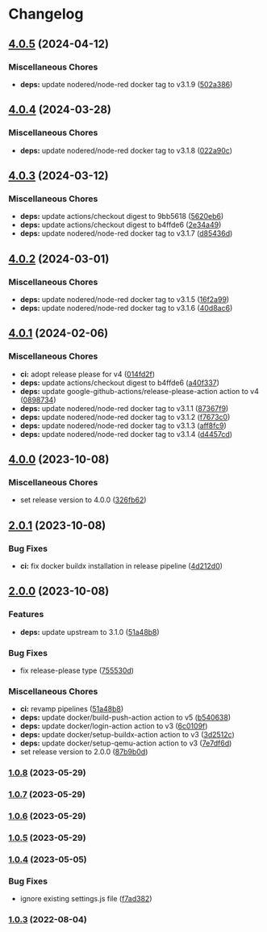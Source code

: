 # Changelog


## [4.0.5](https://github.com/muhlba91/node-red-container/compare/v4.0.4...v4.0.5) (2024-04-12)


### Miscellaneous Chores

* **deps:** update nodered/node-red docker tag to v3.1.9 ([502a386](https://github.com/muhlba91/node-red-container/commit/502a386a711c7b6fb3d6a09df4285cba78934756))

## [4.0.4](https://github.com/muhlba91/node-red-container/compare/v4.0.3...v4.0.4) (2024-03-28)


### Miscellaneous Chores

* **deps:** update nodered/node-red docker tag to v3.1.8 ([022a90c](https://github.com/muhlba91/node-red-container/commit/022a90c4c4688bdc77667e85e0c4bf9c9d934639))

## [4.0.3](https://github.com/muhlba91/node-red-container/compare/v4.0.2...v4.0.3) (2024-03-12)


### Miscellaneous Chores

* **deps:** update actions/checkout digest to 9bb5618 ([5620eb6](https://github.com/muhlba91/node-red-container/commit/5620eb68e1b6f6700c9fa4a3d4fed44d041348f7))
* **deps:** update actions/checkout digest to b4ffde6 ([2e34a49](https://github.com/muhlba91/node-red-container/commit/2e34a4993862b63dfbd9e00a4b5e8aaa52e92878))
* **deps:** update nodered/node-red docker tag to v3.1.7 ([d85436d](https://github.com/muhlba91/node-red-container/commit/d85436d575f58c5d6ffb2b63ee3ff3732806b27e))

## [4.0.2](https://github.com/muhlba91/node-red-container/compare/v4.0.1...v4.0.2) (2024-03-01)


### Miscellaneous Chores

* **deps:** update nodered/node-red docker tag to v3.1.5 ([16f2a99](https://github.com/muhlba91/node-red-container/commit/16f2a992cd7a24d8c3c25426ac25d18bc6a83c7d))
* **deps:** update nodered/node-red docker tag to v3.1.6 ([40d8ac6](https://github.com/muhlba91/node-red-container/commit/40d8ac6196754a59c8aa4de7894603b07ceae85c))

## [4.0.1](https://github.com/muhlba91/node-red-container/compare/v4.0.0...v4.0.1) (2024-02-06)


### Miscellaneous Chores

* **ci:** adopt release please for v4 ([014fd2f](https://github.com/muhlba91/node-red-container/commit/014fd2f74d2f8176987b6446d4379ab36d255fae))
* **deps:** update actions/checkout digest to b4ffde6 ([a40f337](https://github.com/muhlba91/node-red-container/commit/a40f337b6e9f5b94d8181c1964f5b31c19bab2ce))
* **deps:** update google-github-actions/release-please-action action to v4 ([0898734](https://github.com/muhlba91/node-red-container/commit/08987341d65fdcb2b1d79120bd36fcf23c3476f6))
* **deps:** update nodered/node-red docker tag to v3.1.1 ([87367f9](https://github.com/muhlba91/node-red-container/commit/87367f9b9c263577264397268f6ac16b5b55a0e9))
* **deps:** update nodered/node-red docker tag to v3.1.2 ([f7673c0](https://github.com/muhlba91/node-red-container/commit/f7673c0c3eb22289669c5e187d2671ece022a9d5))
* **deps:** update nodered/node-red docker tag to v3.1.3 ([aff8fc9](https://github.com/muhlba91/node-red-container/commit/aff8fc9131ce105f0eaebc0494fddf6a9c90638b))
* **deps:** update nodered/node-red docker tag to v3.1.4 ([d4457cd](https://github.com/muhlba91/node-red-container/commit/d4457cd52ced8ddeebe736099dd9c864b2fd9f2c))

## [4.0.0](https://github.com/muhlba91/node-red-container/compare/v2.0.1...v4.0.0) (2023-10-08)


### Miscellaneous Chores

* set release version to 4.0.0 ([326fb62](https://github.com/muhlba91/node-red-container/commit/326fb62fb73192a17244402ef1c477ab88703924))

## [2.0.1](https://github.com/muhlba91/node-red-container/compare/v2.0.0...v2.0.1) (2023-10-08)


### Bug Fixes

* **ci:** fix docker buildx installation in release pipeline ([4d212d0](https://github.com/muhlba91/node-red-container/commit/4d212d01a48fb856d2295f1f1e417d7f665823d3))

## [2.0.0](https://github.com/muhlba91/node-red-container/compare/v1.0.8...v2.0.0) (2023-10-08)


### Features

* **deps:** update upstream to 3.1.0 ([51a48b8](https://github.com/muhlba91/node-red-container/commit/51a48b8a5d9fa8857d61804dc8ffb48f5906a374))


### Bug Fixes

* fix release-please type ([755530d](https://github.com/muhlba91/node-red-container/commit/755530dc8caa8df9c4bd97fb8930655d204ef65e))


### Miscellaneous Chores

* **ci:** revamp pipelines ([51a48b8](https://github.com/muhlba91/node-red-container/commit/51a48b8a5d9fa8857d61804dc8ffb48f5906a374))
* **deps:** update docker/build-push-action action to v5 ([b540638](https://github.com/muhlba91/node-red-container/commit/b540638ec55a619ede6e5d9c69a0a53927552511))
* **deps:** update docker/login-action action to v3 ([6c0109f](https://github.com/muhlba91/node-red-container/commit/6c0109fa79cae25567270f2f7e684c37f3bfa6df))
* **deps:** update docker/setup-buildx-action action to v3 ([3d2512c](https://github.com/muhlba91/node-red-container/commit/3d2512c14ebf774ebc92404f7b1e9667c35fdb96))
* **deps:** update docker/setup-qemu-action action to v3 ([7e7df6d](https://github.com/muhlba91/node-red-container/commit/7e7df6dd65355f5cc98ffd503a98cbc99d8e2d89))
* set release version to 2.0.0 ([87b9b0d](https://github.com/muhlba91/node-red-container/commit/87b9b0d3e4f208a2a31234590f90180435fedb79))

### [1.0.8](https://github.com/muhlba91/node-red-container/compare/container/node-red/v1.0.7...container/node-red/v1.0.8) (2023-05-29)

### [1.0.7](https://github.com/muhlba91/node-red-container/compare/container/node-red/v1.0.6...container/node-red/v1.0.7) (2023-05-29)

### [1.0.6](https://github.com/muhlba91/node-red-container/compare/container/node-red/v1.0.5...container/node-red/v1.0.6) (2023-05-29)

### [1.0.5](https://github.com/muhlba91/node-red-container/compare/container/node-red/v1.0.4...container/node-red/v1.0.5) (2023-05-29)

### [1.0.4](https://github.com/muhlba91/node-red-container/compare/container/node-red/v1.0.3...container/node-red/v1.0.4) (2023-05-05)


### Bug Fixes

* ignore existing settings.js file ([f7ad382](https://github.com/muhlba91/node-red-container/commit/f7ad38230771bed39ae2f59a134818e36ed9dfb8))

### [1.0.3](https://github.com/muhlba91/node-red-container/compare/container/node-red/v1.0.2...container/node-red/v1.0.3) (2022-08-04)
